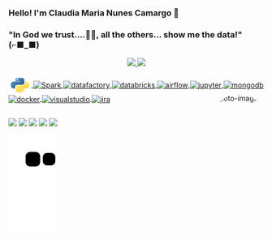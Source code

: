 ### Hello! I'm Claudia Maria Nunes Camargo 👋
### "In God we trust....🙏💕,  all the others... show me the data!" (⌐■_■)
<div align="center">
  <a href="www.linkedin.com/in/claudiacamargodata">
    
  <img height="150em" src="https://github-readme-stats.vercel.app/api?username=klaudiaCamargo&show_icons=true&theme=dracula&include_all_commits=true&count_private=true"/>
  <img height="150em" src="https://github-readme-stats.vercel.app/api/top-langs/?username=klaudiaCamargo&layout=compact&langs_count=7&theme=dracula"/>
</div>

<div style="display: inline_block"><br>
  <img align="center" alt="Python" height="35" width="45" src="https://raw.githubusercontent.com/devicons/devicon/master/icons/python/python-original.svg">
  <img align="center" alt="Spark" height="40" width="40" src="https://mshdinsight.gallerycdn.vsassets.io/extensions/mshdinsight/azure-hdinsight/1.1.16/1628176055773/Microsoft.VisualStudio.Services.Icons.Default" >
  <img align="center" alt="datafactory" height="25" width="45" src="https://cdn-qfles-prod.azureedge.net/assets/img/pages/adf.png">
  <img align="center" alt="databricks" height="25" width="30" src="https://symbols.getvecta.com/stencil_78/20_databricks-icon.41bbe8ac9f.png">
  <img align="center" alt="airflow" height="25" width="60" src="https://www.apache.org/logos/res/airflow/default.png">
  <img align="center" alt="jupyter" height="35" width="45" src="https://cdn.jsdelivr.net/gh/devicons/devicon/icons/jupyter/jupyter-original-wordmark.svg">
  <img align="center" alt="mongodb" height="30" width="40" src="https://cdn.jsdelivr.net/gh/devicons/devicon/icons/mongodb/mongodb-original-wordmark.svg">
  <img align="center" alt="docker" height="35" width="45" src="https://cdn.jsdelivr.net/gh/devicons/devicon/icons/docker/docker-original-wordmark.svg">
  <img align="center" alt="visualstudio" height="30" width="40" src="https://cdn.jsdelivr.net/gh/devicons/devicon/icons/visualstudio/visualstudio-plain.svg">
  <img align="center" alt="jira" height="40" width="50" src="https://cdn.jsdelivr.net/gh/devicons/devicon/icons/jira/jira-original-wordmark.svg">

  <img align="right" alt="foto-imagem" height="200" style="border-radius:50px;" src="https://i.pinimg.com/originals/e4/6d/1f/e46d1f49bb361f3c5a2086e7ad3b9bda.png">
</div>

##

<div> 
  <a href="https://www.linkedin.com/in/claudiacamargodata" target="_blank"><img src="https://img.shields.io/badge/-LinkedIn-%230077B5?style=for-the-badge&logo=linkedin&logoColor=white" target="_blank"></a> 
  <a href = "mailto:claudianunescamargoo@gmail.com"><img src="https://img.shields.io/badge/-Gmail-%23333?style=for-the-badge&logo=gmail&logoColor=white" target="_blank"></a>
 <a href="https://discord.gg/JDA5HUhu" target="_blank"><img src="https://img.shields.io/badge/Discord-7289DA?style=for-the-badge&logo=discord&logoColor=white" target="_blank"></a> 
  <a href="https://www.youtube.com/watch?v=EaMhX3th_Sc" target="_blank"><img src="https://img.shields.io/badge/YouTube-FF0000?style=for-the-badge&logo=youtube&logoColor=white" target="_blank"></a>
  <a href = "https://open.spotify.com/"><img src="https://img.shields.io/badge/Spotify-1ED760?&style=for-the-badge&logo=spotify&logoColor=white" target="_blank"></a>
   
  ![Snake animation](https://github.com/rafaballerini/rafaballerini/blob/output/github-contribution-grid-snake.svg)
 
</div>




